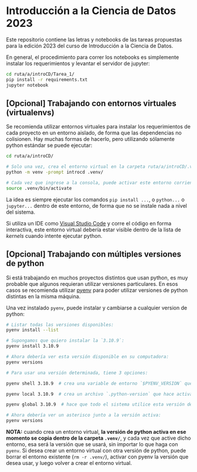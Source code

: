 # Introducción a la Ciencia de Datos 2023

Este repositorio contiene las letras y notebooks de las tareas propuestas para la edición 2023 del curso de Introducción a la Ciencia de Datos.

En general, el procedimiento para correr los notebooks es simplemente instalar los requerimientos y levantar el servidor de jupyter:
```sh
cd ruta/a/introCD/Tarea_1/
pip install -r requirements.txt
jupyter notebook
```

## [Opcional] Trabajando con entornos virtuales (virtualenvs)
Se recomienda utilizar entornos virtuales para instalar los requerimientos de cada proyecto en un entorno aislado, de forma que las dependencias no colisionen. Hay muchas formas de hacerlo, pero utilizando sólamente python estándar se puede ejecutar:
```sh
cd ruta/a/introCD/

# Solo una vez, crea el entorno virtual en la carpeta ruta/a/introCD/.venv/
python -m venv -prompt introcd .venv/ 

# Cada vez que ingrese a la consola, puede activar este entorno corriendo (desde la carpeta introCD/):
source .venv/bin/activate
```
La idea es siempre ejecutar los comandos `pip install ...`, o `python...` o `jupyter...` dentro de este entorno,
de forma que no se instale nada a nivel del sistema.

Si utiliza un IDE como [Visual Studio Code](https://code.visualstudio.com/) y corre el código en forma interactiva, este entorno virtual debería estar visible dentro de la lista de *kernels* cuando intente ejecutar python.

## [Opcional] Trabajando con múltiples versiones de python

Si está trabajando en muchos proyectos distintos que usan python, es muy probable que algunos requieran utilizar versiones particulares. En esos casos se recomienda utilizar [pyenv](https://github.com/pyenv/pyenv) para poder utilizar versiones de python distintas en la misma máquina.

Una vez instalado `pyenv`, puede instalar y cambiarse a cualquier version de python:
```sh
# Listar todas las versiones disponibles:
pyenv install --list

# Supongamos que quiero instalar la `3.10.9`:
pyenv install 3.10.9

# Ahora debería ver esta versión disponible en su computadora:
pyenv versions

# Para usar una versión determinada, tiene 3 opciones:

pyenv shell 3.10.9  # crea una variable de entorno `$PYENV_VERSION` que activa esta versión sólo en la terminal actual

pyenv local 3.10.9  # crea un archivo `.python-version` que hace activar esta versión cada vez que entra en la carpeta

pyenv global 3.10.9  # hace que todo el sistema utilice esta versión de python (puede generar problemas)

# Ahora debería ver un asterisco junto a la versión activa:
pyenv versions
```

**NOTA:** cuando crea un entorno virtual, **la versión de python activa en ese momento se copia dentro de la carpeta `.venv/`**, y cada vez que active dicho entorno, esa será la versión que se usará, sin importar lo que haga con `pyenv`. Si desea crear un entorno virtual con otra versión de python, puede borrar el entorno existente (`rm -r .venv/`), activar con pyenv la versión que desea usar, y luego volver a crear el entorno virtual.
